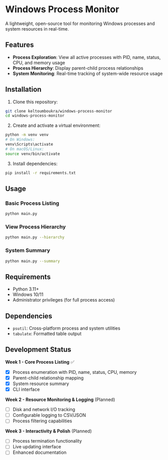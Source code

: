 # Windows Process Monitor

A lightweight, open-source tool for monitoring Windows processes and system resources in real-time.

## Features

- **Process Exploration**: View all active processes with PID, name, status, CPU, and memory usage
- **Process Hierarchy**: Display parent-child process relationships
- **System Monitoring**: Real-time tracking of system-wide resource usage

## Installation

1. Clone this repository:
```bash
git clone keltoumboukra/windows-process-monitor
cd windows-process-monitor
```

2. Create and activate a virtual environment:
```bash
python -m venv venv
# On Windows:
venv\Scripts\activate
# On macOS/Linux:
source venv/bin/activate
```

3. Install dependencies:
```bash
pip install -r requirements.txt
```

## Usage

### Basic Process Listing
```bash
python main.py
```

### View Process Hierarchy
```bash
python main.py --hierarchy
```

### System Summary
```bash
python main.py --summary
```

## Requirements

- Python 3.11+
- Windows 10/11
- Administrator privileges (for full process access)

## Dependencies

- `psutil`: Cross-platform process and system utilities
- `tabulate`: Formatted table output

## Development Status

**Week 1 - Core Process Listing** ✅
- [x] Process enumeration with PID, name, status, CPU, memory
- [x] Parent-child relationship mapping
- [x] System resource summary
- [x] CLI interface

**Week 2 - Resource Monitoring & Logging** (Planned)
- [ ] Disk and network I/O tracking
- [ ] Configurable logging to CSV/JSON
- [ ] Process filtering capabilities

**Week 3 - Interactivity & Polish** (Planned)
- [ ] Process termination functionality
- [ ] Live updating interface
- [ ] Enhanced documentation